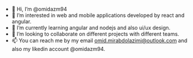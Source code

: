 - 👋 Hi, I’m @omidazm94
- 👀 I’m interested in web and mobile applications developed by react and angular.
- 🌱 I’m currently learning angular and nodejs and also ui/ux design.
- 💞️ I’m looking to collaborate on different projects with different teams.
- 📫 You can reach me by my email omid.mirabdolazimi@outlook.com and also my likedin account @omidazm94.

<!---
omidazm94/omidazm94 is a ✨ special ✨ repository because its `README.md` (this file) appears on your GitHub profile.
You can click the Preview link to take a look at your changes.
--->
